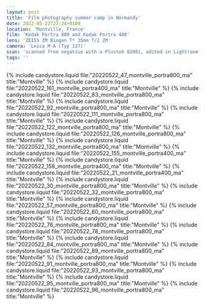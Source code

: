 ```yaml
---
layout: post
title: 'Film photography summer camp in Normandy'
date: 2022-05-22T23:24+0100
location: 'Montville, France'
film: 'Kodak Portra 800 and Kodak Portra 400'
lens: 'ZEISS ZM Biogon T* 35mm f/2 ZM'
camera: 'Leica M-A (Typ 127)'
scan: 'scanned from negative with a Plustek 8200i, edited in Lightroom'
tags: ''
---
```


{% include candystore.liquid file:"20220522_47_montville_portra800_ma" title:"Montville" %}
{% include candystore.liquid file:"20220522_161_montville_portra400_ma" title:"Montville" %}
{% include candystore.liquid file:"20220522_83_montville_portra800_ma" title:"Montville" %}
{% include candystore.liquid file:"20220522_92_montville_portra800_ma" title:"Montville" %}
{% include candystore.liquid file:"20220522_111_montville_portra800_ma" title:"Montville" %}
{% include candystore.liquid file:"20220522_122_montville_portra800_ma" title:"Montville" %}
{% include candystore.liquid file:"20220522_126_montville_portra800_ma" title:"Montville" %}
{% include candystore.liquid file:"20220522_132_montville_portra800_ma" title:"Montville" %}
{% include candystore.liquid file:"20220522_155_montville_portra400_ma" title:"Montville" %}
{% include candystore.liquid file:"20220522_158_montville_portra400_ma" title:"Montville" %}
{% include candystore.liquid file:"20220522_21_montville_portra400_ma" title:"Montville" %}
{% include candystore.liquid file:"20220522_30_montville_portra800_ma" title:"Montville" %}
{% include candystore.liquid file:"20220522_32_montville_portra800_ma" title:"Montville" %}
{% include candystore.liquid file:"20220522_57_montville_portra800_ma" title:"Montville" %}
{% include candystore.liquid file:"20220522_60_montville_portra800_ma" title:"Montville" %}
{% include candystore.liquid file:"20220522_76_montville_portra800_ma" title:"Montville" %}
{% include candystore.liquid file:"20220522_78_montville_portra800_ma" title:"Montville" %}
{% include candystore.liquid file:"20220522_84_montville_portra800_ma" title:"Montville" %}
{% include candystore.liquid file:"20220522_89_montville_portra800_ma" title:"Montville" %}
{% include candystore.liquid file:"20220522_91_montville_portra800_ma" title:"Montville" %}
{% include candystore.liquid file:"20220522_93_montville_portra800_ma" title:"Montville" %}
{% include candystore.liquid file:"20220522_95_montville_portra800_ma" title:"Montville" %}
{% include candystore.liquid file:"20220522_96_montville_portra800_ma" title:"Montville" %}